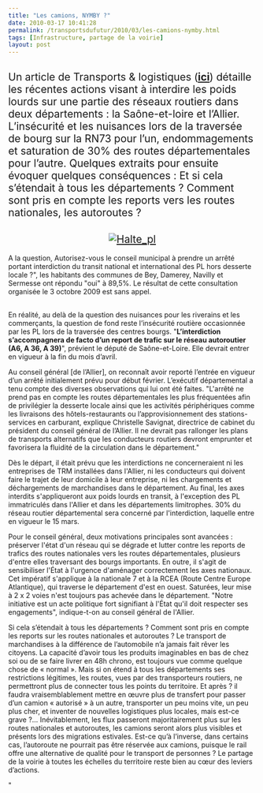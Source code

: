 ```yaml
---
title: "Les camions, NYMBY ?"
date: 2010-03-17 10:41:28
permalink: /transportsdufutur/2010/03/les-camions-nymby.html
tags: [Infrastructure, partage de la voirie]
layout: post
---
```


<h2><span style="font-weight: normal">Un article de Transports & logistiques (</span><span style="text-decoration: underline"><span><a href="http://www.wk-transport-logistique.fr/actualites/actualites_detail.php?action=detail&val=24744&label_donnee=Circulation+des+poids+lourds+:+deux+departements+mettent+en+%25C5%2593uvre+des+interdictions">ici</a></span></span><span style="font-weight: normal">) détaille les récentes actions visant à interdire les poids lourds sur une partie des réseaux routiers dans deux départements : la Saône-et-loire et l’Allier. L’insécurité et les nuisances lors de la traversée de bourg sur la RN73 pour l’un, endommagements et saturation de 30% des routes départementales pour l’autre. Quelques extraits pour ensuite évoquer quelques conséquences : Et si cela s’étendait à tous les départements ? Comment sont pris en compte les reports vers les routes nationales, les autoroutes ?</span></h2> <h2 align="center"><span style="font-weight: normal"><a href="https://gabrielplassat.github.io/transportsdufutur/wp-content/uploads/sites/6/old/6a0120a66d2ad4970b0120a9475f34970b-pi.jpg" rel="lightbox"><img alt="Halte_pl" border="0" class="asset asset-image at-xid-6a0120a66d2ad4970b0120a9475f34970b " src="/wp-content/uploads/sites/6/old/6a0120a66d2ad4970b0120a9475f34970b-500pi.jpg" title="Halte_pl" /></a></span></h2> <blockquote> <p> </p></blockquote>  <!--more-->  <p>A la question, Autorisez-vous le conseil municipal à prendre un arrêté portant<span> interdiction du transit national</span> et international des PL hors desserte locale ?", les habitants des communes de Bey, Damerey, Navilly et Sermesse ont répondu "oui" à 89,5%. Le résultat de cette consultation organisée le 3 octobre 2009 est sans appel.</p> <h2></h2> <p><span>En réalité, au delà de la question des nuisances pour les riverains et les commerçants, la question de fond reste l’insécurité routière occasionnée par les PL lors de la traversée des centres bourgs. "<strong>L’interdiction s’accompagnera de facto d’un report de trafic sur le réseau autoroutier (A6, A 36, A 39)</strong>", prévient le député de Saône-et-Loire. Elle devrait entrer en vigueur à la fin du mois d’avril.</span></p> <p><span>Au conseil général [de l’Allier], on reconnaît avoir reporté l’entrée en vigueur d’un arrêté initialement prévu pour début février. L’exécutif départemental a tenu compte des diverses observations qui lui ont été faites. "L'arrêté ne prend pas en compte les routes départementales les plus fréquentées afin de privilégier la desserte locale ainsi que les activités périphériques comme les livraisons des hôtels-restaurants ou l’approvisionnement des stations-services en carburant, explique Christelle Savignat, directrice de cabinet du président du conseil général de l’Allier. Il ne devrait pas rallonger les plans de transports alternatifs que les conducteurs routiers devront emprunter et favorisera la fluidité de la circulation dans le département."</span></p> <p><span>Dès le départ, il était prévu que les interdictions ne concerneraient ni les entreprises de TRM installées dans l'Allier, ni les conducteurs qui doivent faire le trajet de leur domicile à leur entreprise, ni les chargements et déchargements de marchandises dans le département. Au final, les axes interdits s'appliqueront aux poids lourds en transit, à l'exception des PL immatriculés dans l'Allier et dans les départements limitrophes. 30% du réseau routier départemental sera concerné par l'interdiction, laquelle entre en vigueur le 15 mars.</span></p> <p><span>Pour le conseil général, deux motivations principales sont avancées : préserver l'état d'un réseau qui se dégrade et lutter contre les reports de trafics des routes nationales vers les routes départementales, plusieurs d'entre elles traversant des bourgs importants. En outre, il s'agit de sensibiliser l'État à l'urgence d'aménager correctement les axes nationaux. Cet impératif s'applique à la nationale 7 et à la RCEA (Route Centre Europe Atlantique), qui traverse le département d'est en ouest. Saturées, leur mise à 2 x 2 voies n'est toujours pas achevée dans le département. "Notre initiative est un acte politique fort signifiant à l'État qu'il doit respecter ses engagements", indique-t-on au conseil général de l'Allier.</span></p> <p><span>Si cela s’étendait à tous les départements ? Comment sont pris en compte les reports sur les routes nationales et autoroutes ? Le transport de marchandises à la différence de l’automobile n’a jamais fait rêver les citoyens. La capacité d’avoir tous les produits imaginables en bas de chez soi ou de se faire livrer en 48h chrono, est toujours vue comme quelque chose de « normal ». Mais si on étend à tous les départements ses restrictions légitimes, les routes, vues par des transporteurs routiers, ne permettront plus de connecter tous les points du territoire. Et après ? il faudra vraisemblablement mettre en œuvre plus de transfert pour passer d’un camion « autorisé » à un autre, transporter un peu moins vite, un peu plus cher, et inventer de nouvelles logistiques plus locales, mais est-ce grave ?… Inévitablement, les flux passeront majoritairement plus sur les routes nationales et autoroutes, les camions seront alors plus visibles et présents lors des migrations estivales. Est-ce qu’à l’inverse, dans certains cas, l’autoroute ne pourrait pas être réservée aux camions, puisque le rail offre une alternative de qualité pour le transport de personnes ? Le partage de la voirie à toutes les échelles du territoire reste bien au cœur des leviers d’actions.</span></p>"
